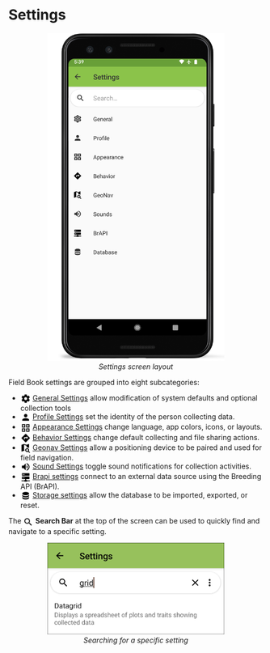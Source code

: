 Settings
========

<figure align="center" class="image">
  <img src="_static/images/settings/settings_framed.png" width="350px"> 
  <figcaption><i>Settings screen layout</i></figcaption> 
</figure>

Field Book settings are grouped into eight subcategories:

-   <a href="settings-general.md"><img style="vertical-align: middle;" src="_static/icons/home/cog.png" width="20px"></a> [General Settings](settings-general.md) allow modification
    of system defaults and optional collection tools
-   <a href="settings-profile.md"><img style="vertical-align: middle;" src="_static/icons/settings/main/account.png" width="20px"></a> [Profile Settings](settings-profile.md) set the identity of the person collecting data.
-   <a href="settings-appearance.md"><img style="vertical-align: middle;" src="_static/icons/settings/appearance/view-grid-outline.png" width="20px"></a> [Appearance Settings](settings-appearance.md) change language,
    app colors, icons, or layouts.
-   <a href="settings-behavior.md"><img style="vertical-align: middle;" src="_static/icons/settings/main/directions.png" width="20px"></a> [Behavior Settings](settings-behavior.md) change default collecting and file sharing actions.
-   <a href="settings-geonav.md"><img style="vertical-align: middle;" src="_static/icons/settings/main/map-search.png" width="20px"></a> [Geonav Settings](settings-geonav.md) allow a positioning device to be paired and used for field navigation.
-  <a href="settings-sounds.md"><img style="vertical-align: middle;" src="_static/icons/settings/main/volume-high.png" width="20px"></a> [Sound Settings](settings-sound.md) toggle sound
    notifications for collection activities.
-   <a href="settings-brapi.md"><img style="vertical-align: middle;" src="_static/icons/settings/main/server-network.png" width="20px"></a> [Brapi settings](settings-brapi.md) connect to an external data source using the Breeding API (BrAPI).
-   <a href="settings-storage.md"><img style="vertical-align: middle;" src="_static/icons/settings/main/database.png" width="20px"></a> [Storage settings](settings-storage.md) allow the database to be imported, exported, or reset.

The <img ref="search" style="vertical-align: middle;" src="_static/icons/collect/magnify.png" width="20px"> **Search Bar** at the top of the screen can be used to quickly find and navigate to a specific setting.

<figure align="center" class="image">
  <img src="_static/images/settings/settings_search_example.png" width="350px"> 
  <figcaption><i>Searching for a specific setting</i></figcaption> 
</figure>
